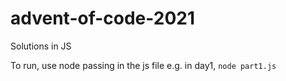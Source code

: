 # advent-of-code-2021
Solutions in JS

To run, use node passing in the js file e.g. in day1, `node part1.js`
